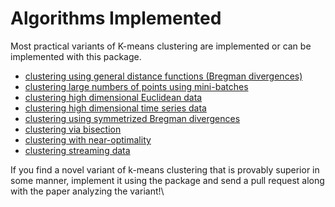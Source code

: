 # Algorithms Implemented

Most practical variants of K-means clustering are implemented or can be implemented with this package.

* [clustering using general distance functions (Bregman divergences)](http://www.cs.utexas.edu/users/inderjit/public\_papers/bregmanclustering\_jmlr.pdf)
* [clustering large numbers of points using mini-batches](https://arxiv.org/abs/1108.1351)
* [clustering high dimensional Euclidean data](http://www.ida.liu.se/\~arnjo/papers/pakdd-ws-11.pdf)
* [clustering high dimensional time series data](http://www.cs.gmu.edu/\~jessica/publications/ikmeans\_sdm\_workshop03.pdf)
* [clustering using symmetrized Bregman divergences](https://people.clas.ufl.edu/yun/files/article-8-1.pdf)
* [clustering via bisection](http://www.siam.org/meetings/sdm01/pdf/sdm01\_05.pdf)
* [clustering with near-optimality](http://theory.stanford.edu/\~sergei/papers/vldb12-kmpar.pdf)
* [clustering streaming data](http://papers.nips.cc/paper/3812-streaming-k-means-approximation.pdf)

If you find a novel variant of k-means clustering that is provably superior in some manner, implement it using the package and send a pull request along with the paper analyzing the variant!\
